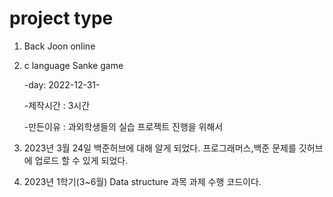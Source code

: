 # project type

1. Back Joon online 

2. c language Sanke game 

    -day: 2022-12-31- 
  
    -제작시간 : 3시간
  
    -만든이유 : 과외학생들의 실습 프로젝트 진행을 위해서

3. 2023년 3월 24일 백준허브에 대해 알게 되었다. 프로그래머스,백준 문제를 깃허브에 업로드 할 수 있게 되었다.

4. 2023년 1학기(3~6월) Data structure 과목 과제 수행 코드이다.
